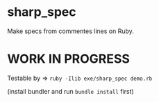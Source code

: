 # sharp_spec
Make specs from commentes lines on Ruby.

# WORK IN PROGRESS
Testable by => `ruby -Ilib exe/sharp_spec demo.rb`

(install bundler and run `bundle install` first)